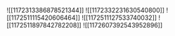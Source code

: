 ![[1172313386878521344]]
![[1172332231630540800]]
![[1172511115420606464]]
![[1172511127533740032]]
![[1172511897842782208]]
![[1172607392543952896]]
